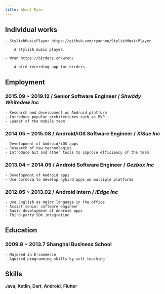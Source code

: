 ```yaml
---
title: About Ryan
---
```


## Individual works

	- StylishMusicPlayer https://github.com/ryanhoo/StylishMusicPlayer

		A stylish music player.

	- Wren https://birders.cn/wren/

		A bird recording app for birders.

## Employment

### 2015.09 ~ 2019.12 / **Senior Software Engineer** / *Shwädy Whitedew Inc*

	- Research and development on Android platform
	- Introduce popular architectures such as MVP
	- Leader of the mobile team

###  2014.05 ~ 2015.08 / **Android/iOS Software Engineer** / *XiSue Inc*
	
	- Development of Android/iOS apps
	- Research of new technologies
	- Introduce Git and other tools to improve efficiency of the team

###  2013.04 ~ 2014.05 / **Android Software Engineer** / *Gezbox Inc*

	- Development of Android apps
	- Use Cordova to develop hybird apps on multiple platforms

###  2012.05 ~ 2013.02 / **Android Intern** / *iEdge Inc*

	- Use English as major language in the office
	- Assist senior software engineer
	- Basic development of Android apps
	- Third-party SDK integration

## Education


### 2009.8 ~ 2013.7 **Shanghai Business School**

	- Majored in E-commerce
	- Aquired programming skills by self teaching

## Skills

**Java**, **Kotlin**, **Dart**, **Android**, **Flutter**


